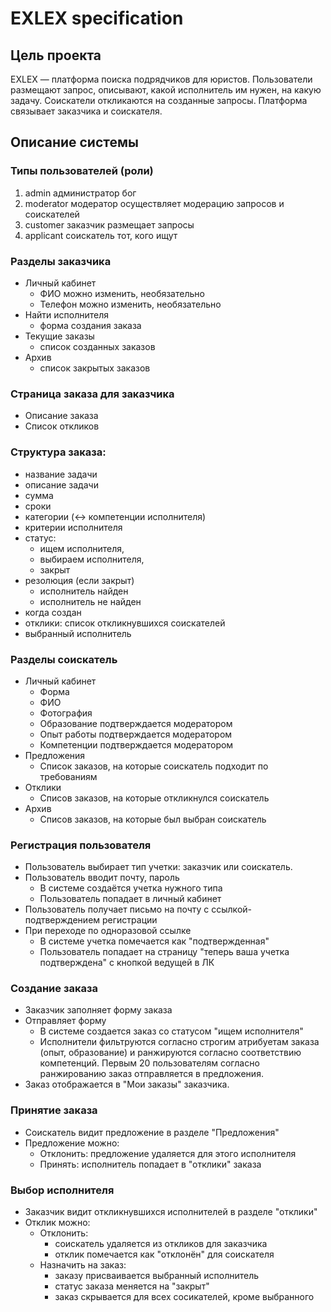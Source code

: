 # EXLEX specification

## Цель проекта
EXLEX — платформа поиска подрядчиков для юристов. Пользователи размещают запрос, описывают, какой исполнитель им нужен, на какую задачу. Соискатели откликаются на созданные запросы. Платформа связывает заказчика и соискателя.

## Описание системы

### Типы пользователей (роли)
1. admin		администратор	бог
2. moderator	модератор		осуществляет модерацию запросов и соискателей
3. customer		заказчик		размещает запросы
4. applicant	соискатель		тот, кого ищут

### Разделы заказчика
- Личный кабинет
	- ФИО 		можно изменить, необязательно
	- Телефон	можно изменить, необязательно
- Найти исполнителя
	- форма создания заказа
- Текущие заказы
	- список созданных заказов
- Архив
	- список закрытых заказов

### Страница заказа для заказчика
- Описание заказа
- Список откликов

### Структура заказа:
- название задачи
- описание задачи
- сумма
- сроки
- категории (<-> компетенции исполнителя)
- критерии исполнителя
- статус: 
	- ищем исполнителя, 
	- выбираем исполнителя,
	- закрыт
- резолюция (если закрыт)
	- исполнитель найден
	- исполнитель не найден
- когда создан
- отклики: список откликнувшихся соискателей
- выбранный исполнитель

### Разделы соискатель
- Личный кабинет
	- Форма
	- ФИО
	- Фотография
	- Образование	подтверждается модератором
	- Опыт работы	подтверждается модератором
	- Компетенции	подтверждается модератором
- Предложения
	- Список заказов, на которые соискатель подходит по требованиям
- Отклики
	- Списов заказов, на которые откликнулся соискатель
- Архив
	- Списов заказов, на которые был выбран соискатель

### Регистрация пользователя
- Пользователь выбирает тип учетки: заказчик или соискатель.
- Пользователь вводит почту, пароль
	- В системе создаётся учетка нужного типа
	- Пользователь попадает в личный кабинет
- Пользователь получает письмо на почту с ссылкой-подтверждением регистрации
- При переходе по одноразовой ссылке
	- В системе учетка помечается как "подтвержденная"
	- Пользователь попадает на страницу "теперь ваша учетка подтверждена" с кнопкой ведущей в ЛК

### Создание заказа
- Заказчик заполняет форму заказа
- Отправляет форму
	- В системе создается заказ со статусом "ищем исполнителя"
	- Исполнители фильтруются согласно строгим атрибуетам заказа (опыт, образование) и ранжируются согласно соответствию компетенций. Первым 20 пользователям согласно ранжированию заказ отправляется в предложения.
- Заказ отображается в "Мои заказы" заказчика.

### Принятие заказа
- Соискатель видит предложение в разделе "Предложения"
- Предложение можно:
	- Отклонить: предложение удаляется для этого исполнителя
	- Принять: исполнитель попадает в "отклики" заказа

### Выбор исполнителя
- Заказчик видит откликнувшихся исполнителей в разделе "отклики"
- Отклик можно:
	- Отклонить: 
		- соискатель удаляется из откликов для заказчика
		- отклик помечается как "отклонён" для соискателя
	- Назначить на заказ:
		- заказу присваивается выбранный исполнитель
		- статус заказа меняется на "закрыт"
		- заказ скрывается для всех сосикателей, кроме выбранного

